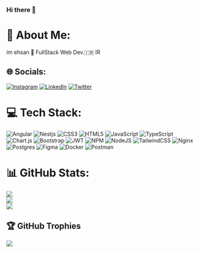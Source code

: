 ### Hi there 👋

# 💫 About Me:
 im ehsan
🫡 FullStack Web Dev.🇮🇷 IR


## 🌐 Socials:
[![Instagram](https://img.shields.io/badge/Instagram-%23E4405F.svg?logo=Instagram&logoColor=white)](https://instagram.com/behnwx.7) [![LinkedIn](https://img.shields.io/badge/LinkedIn-%230077B5.svg?logo=linkedin&logoColor=white)](https://linkedin.com/behnam-bashiri) [![Twitter](https://img.shields.io/badge/Twitter-%231DA1F2.svg?logo=Twitter&logoColor=white)](https://twitter.com/behnwx) 

# 💻 Tech Stack:
![Angular](https://img.shields.io/badge/angular-%23323330.svg?style=for-the-badge&logo=angular&logoColor=red) ![Nestjs](https://img.shields.io/badge/nestjs-%23323330.svg?style=for-the-badge&logo=nestjs&logoColor=red) ![CSS3](https://img.shields.io/badge/css3-%231572B6.svg?style=for-the-badge&logo=css3&logoColor=white) ![HTML5](https://img.shields.io/badge/html5-%23E34F26.svg?style=for-the-badge&logo=html5&logoColor=white) ![JavaScript](https://img.shields.io/badge/javascript-%23323330.svg?style=for-the-badge&logo=javascript&logoColor=%23F7DF1E)  ![TypeScript](https://img.shields.io/badge/typescript-%23007ACC.svg?style=for-the-badge&logo=typescript&logoColor=white) ![Chart.js](https://img.shields.io/badge/chart.js-F5788D.svg?style=for-the-badge&logo=chart.js&logoColor=white) ![Bootstrap](https://img.shields.io/badge/bootstrap-%23563D7C.svg?style=for-the-badge&logo=bootstrap&logoColor=white) ![JWT](https://img.shields.io/badge/JWT-black?style=for-the-badge&logo=JSON%20web%20tokens) ![NPM](https://img.shields.io/badge/NPM-%23000000.svg?style=for-the-badge&logo=npm&logoColor=white) ![NodeJS](https://img.shields.io/badge/node.js-6DA55F?style=for-the-badge&logo=node.js&logoColor=white) ![TailwindCSS](https://img.shields.io/badge/tailwindcss-%2338B2AC.svg?style=for-the-badge&logo=tailwind-css&logoColor=white) ![Nginx](https://img.shields.io/badge/nginx-%23009639.svg?style=for-the-badge&logo=nginx&logoColor=white) ![Postgres](https://img.shields.io/badge/postgres-%23316192.svg?style=for-the-badge&logo=postgresql&logoColor=white) 	![Figma](https://img.shields.io/badge/figma-%23F24E1E.svg?style=for-the-badge&logo=figma&logoColor=white)  ![Docker](https://img.shields.io/badge/docker-%230db7ed.svg?style=for-the-badge&logo=docker&logoColor=white) ![Postman](https://img.shields.io/badge/Postman-FF6C37?style=for-the-badge&logo=postman&logoColor=white) 
# 📊 GitHub Stats:
![](https://github-readme-stats.vercel.app/api?username=ehsan-shahrestani&theme=bear&hide_border=false&include_all_commits=true&count_private=true)<br/>
![](https://github-readme-streak-stats.herokuapp.com/?user=ehsan-shahrestani&theme=bear&hide_border=false)<br/>
![](https://github-readme-stats.vercel.app/api/top-langs/?username=ehsan-shahrestani&theme=bear&hide_border=false&include_all_commits=true&count_private=true&layout=compact)

## 🏆 GitHub Trophies
![](https://github-profile-trophy.vercel.app/?username=ehsan-shahrestani&theme=radical&no-frame=false&no-bg=false&margin-w=4)

